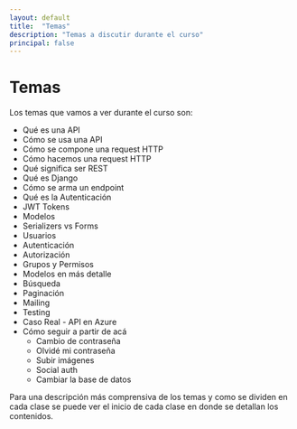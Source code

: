```yaml
---
layout: default
title:  "Temas"
description: "Temas a discutir durante el curso"
principal: false
---
```


# Temas

Los temas que vamos a ver durante el curso son:
* Qué es una API
* Cómo se usa una API
* Cómo se compone una request HTTP
* Cómo hacemos una request HTTP
* Qué significa ser REST
* Qué es Django
* Cómo se arma un endpoint
* Qué es la Autenticación
* JWT Tokens
* Modelos
* Serializers vs Forms
* Usuarios
* Autenticación
* Autorización
* Grupos y Permisos
* Modelos en más detalle
* Búsqueda
* Paginación
* Mailing
* Testing
* Caso Real - API en Azure
* Cómo seguir a partir de acá
  * Cambio de contraseña
  * Olvidé mi contraseña
  * Subir imágenes
  * Social auth
  * Cambiar la base de datos

Para una descripción más comprensiva de los temas y como se dividen en cada clase se puede ver el inicio de cada clase en donde se detallan los contenidos.
